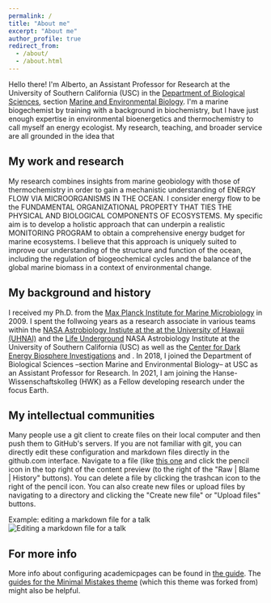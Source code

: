```yaml
---
permalink: /
title: "About me"
excerpt: "About me"
author_profile: true
redirect_from: 
  - /about/
  - /about.html
---
```

Hello there! I'm Alberto, an Assistant Professor for Research at the University of Southern California (USC) in the [Department of Biological Sciences](https://dornsife.usc.edu/bisc/), section [Marine and Environmental Biology](https://dornsife.usc.edu/meb/). I'm a marine biogechemist by training with a background in biochemistry, but I have just enough expertise in environmental bioenergetics and thermochemistry to call myself an energy ecologist. My research, teaching, and broader service are all grounded in the idea that 

My work and research
------
My research combines insights from marine geobiology with those of thermochemistry in order to gain a mechanistic understanding of ENERGY FLOW VIA MICROORGANISMS IN THE OCEAN. I consider energy flow to be the FUNDAMENTAL ORGANIZATIONAL PROPERTY THAT TIES THE PHYSICAL AND BIOLOGICAL COMPONENTS OF ECOSYSTEMS. My specific aim is to develop a holistic approach that can underpin a realistic MONITORING PROGRAM to obtain a comprehensive energy budget for marine ecosystems. I believe that this approach is uniquely suited to improve our understanding of the structure and function of the ocean, including the regulation of biogeochemical cycles and the balance of the global marine biomass in a context of environmental change.

My background and history
------
I received my Ph.D. from the [Max Planck Institute for Marine Microbiology](https://www.mpi-bremen.de/en/Home.html) in 2009. I spent the follwoing years as a research associate in various teams within the [NASA Astrobiology Instiute at the at the University of Hawaii (UHNAI)](https://uhnai.ifa.hawaii.edu) and the [Life Underground](https://dornsife.usc.edu/life-underground) NASA Astrobiology Institute at the University of Southern California (USC) as well as the [Center for Dark Energy Biosphere Investigations](https://www.darkenergybiosphere.org) and . In 2018, I joined the Department of Biological Sciences –section Marine and Environmental Biology– at USC as an Assistant Professor for Research. In 2021, I am joining the Hanse-Wissenschaftskolleg (HWK) as a Fellow developing research under the focus Earth.

My intellectual communities
------
Many people use a git client to create files on their local computer and then push them to GitHub's servers. If you are not familiar with git, you can directly edit these configuration and markdown files directly in the github.com interface. Navigate to a file (like [this one](https://github.com/academicpages/academicpages.github.io/blob/master/_talks/2012-03-01-talk-1.md) and click the pencil icon in the top right of the content preview (to the right of the "Raw | Blame | History" buttons). You can delete a file by clicking the trashcan icon to the right of the pencil icon. You can also create new files or upload files by navigating to a directory and clicking the "Create new file" or "Upload files" buttons. 

Example: editing a markdown file for a talk
![Editing a markdown file for a talk](/images/editing-talk.png)

For more info
------
More info about configuring academicpages can be found in [the guide](https://academicpages.github.io/markdown/). The [guides for the Minimal Mistakes theme](https://mmistakes.github.io/minimal-mistakes/docs/configuration/) (which this theme was forked from) might also be helpful.
